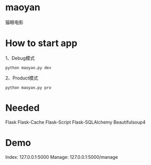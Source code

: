 # maoyan
猫眼电影

# How to start app

1、Debug模式
```
python maoyan.py dev
```
2、Product模式
```
python maoyan.py pro
```

# Needed
Flask
Flask-Cache
Flask-Script
Flask-SQLAlchemy
Beautifulsoup4

# Demo
Index: 127.0.0.1:5000
Manage: 127.0.0.1:5000/manage
